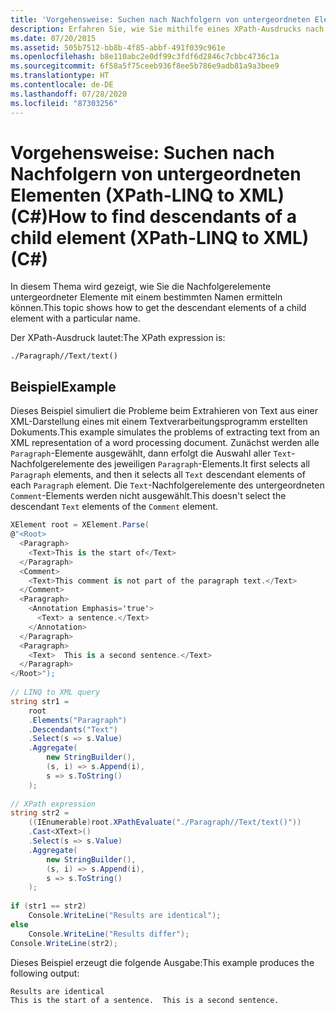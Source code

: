 ```yaml
---
title: 'Vorgehensweise: Suchen nach Nachfolgern von untergeordneten Elementen (XPath-LINQ to XML) (C#)'
description: Erfahren Sie, wie Sie mithilfe eines XPath-Ausdrucks nach Nachfolgerelementen eines untergeordneten Elements mit einem bestimmten Namen suchen.
ms.date: 07/20/2015
ms.assetid: 505b7512-bb8b-4f85-abbf-491f039c961e
ms.openlocfilehash: b8e110abc2e0df99c3fdf6d2846c7cbbc4736c1a
ms.sourcegitcommit: 6f58a5f75ceeb936f8ee5b786e9adb81a9a3bee9
ms.translationtype: HT
ms.contentlocale: de-DE
ms.lasthandoff: 07/28/2020
ms.locfileid: "87303256"
---
```

# <a name="how-to-find-descendants-of-a-child-element-xpath-linq-to-xml-c"></a><span data-ttu-id="17693-103">Vorgehensweise: Suchen nach Nachfolgern von untergeordneten Elementen (XPath-LINQ to XML) (C#)</span><span class="sxs-lookup"><span data-stu-id="17693-103">How to find descendants of a child element (XPath-LINQ to XML) (C#)</span></span>
<span data-ttu-id="17693-104">In diesem Thema wird gezeigt, wie Sie die Nachfolgerelemente untergeordneter Elemente mit einem bestimmten Namen ermitteln können.</span><span class="sxs-lookup"><span data-stu-id="17693-104">This topic shows how to get the descendant elements of a child element with a particular name.</span></span>  
  
 <span data-ttu-id="17693-105">Der XPath-Ausdruck lautet:</span><span class="sxs-lookup"><span data-stu-id="17693-105">The XPath expression is:</span></span>  
  
 `./Paragraph//Text/text()`  
  
## <a name="example"></a><span data-ttu-id="17693-106">Beispiel</span><span class="sxs-lookup"><span data-stu-id="17693-106">Example</span></span>  
 <span data-ttu-id="17693-107">Dieses Beispiel simuliert die Probleme beim Extrahieren von Text aus einer XML-Darstellung eines mit einem Textverarbeitungsprogramm erstellten Dokuments.</span><span class="sxs-lookup"><span data-stu-id="17693-107">This example simulates the problems of extracting text from an XML representation of a word processing document.</span></span> <span data-ttu-id="17693-108">Zunächst werden alle `Paragraph`-Elemente ausgewählt, dann erfolgt die Auswahl aller `Text`-Nachfolgerelemente des jeweiligen `Paragraph`-Elements.</span><span class="sxs-lookup"><span data-stu-id="17693-108">It first selects all `Paragraph` elements, and then it selects all `Text` descendant elements of each `Paragraph` element.</span></span> <span data-ttu-id="17693-109">Die `Text`-Nachfolgerelemente des untergeordneten `Comment`-Elements werden nicht ausgewählt.</span><span class="sxs-lookup"><span data-stu-id="17693-109">This doesn't select the descendant `Text` elements of the `Comment` element.</span></span>  
  
```csharp  
XElement root = XElement.Parse(  
@"<Root>  
  <Paragraph>  
    <Text>This is the start of</Text>  
  </Paragraph>  
  <Comment>  
    <Text>This comment is not part of the paragraph text.</Text>  
  </Comment>  
  <Paragraph>  
    <Annotation Emphasis='true'>  
      <Text> a sentence.</Text>  
    </Annotation>  
  </Paragraph>  
  <Paragraph>  
    <Text>  This is a second sentence.</Text>  
  </Paragraph>  
</Root>");  
  
// LINQ to XML query  
string str1 =  
    root  
    .Elements("Paragraph")  
    .Descendants("Text")  
    .Select(s => s.Value)  
    .Aggregate(  
        new StringBuilder(),  
        (s, i) => s.Append(i),  
        s => s.ToString()  
    );  
  
// XPath expression  
string str2 =  
    ((IEnumerable)root.XPathEvaluate("./Paragraph//Text/text()"))  
    .Cast<XText>()  
    .Select(s => s.Value)  
    .Aggregate(  
        new StringBuilder(),  
        (s, i) => s.Append(i),  
        s => s.ToString()  
    );  
  
if (str1 == str2)  
    Console.WriteLine("Results are identical");  
else  
    Console.WriteLine("Results differ");  
Console.WriteLine(str2);  
```  
  
 <span data-ttu-id="17693-110">Dieses Beispiel erzeugt die folgende Ausgabe:</span><span class="sxs-lookup"><span data-stu-id="17693-110">This example produces the following output:</span></span>  
  
```output  
Results are identical  
This is the start of a sentence.  This is a second sentence.  
```  
  